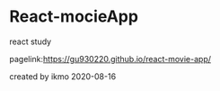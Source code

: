 # React-mocieApp

react study

pagelink:https://gu930220.github.io/react-movie-app/

created by ikmo 2020-08-16